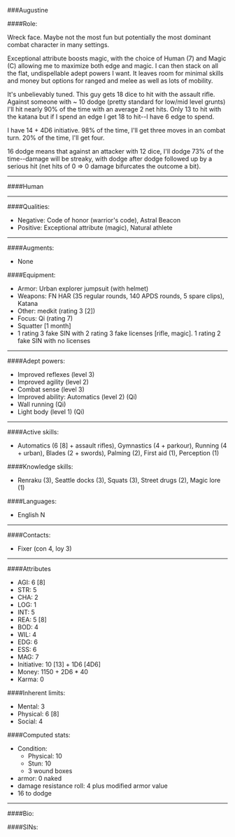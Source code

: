###Augustine

####Role:

Wreck face. Maybe not the most fun but potentially the most dominant combat character in many settings. 

Exceptional attribute boosts magic, with the choice of Human (7) and Magic (C) allowing me to maximize both edge and magic. I can then stack on all the flat, undispellable adept powers I want. It leaves room for minimal skills and money but options for ranged and melee as well as lots of mobility.

It's unbelievably tuned. This guy gets 18 dice to hit with the assault rifle. Against someone with ~ 10 dodge (pretty standard for low/mid level grunts) I'll hit nearly 90% of the time with an average 2 net hits. Only 13 to hit with the katana but if I spend an edge I get 18 to hit--I have 6 edge to spend. 

I have 14 + 4D6 initiative. 98% of the time, I'll get three moves in an combat turn. 20% of the time, I'll get four. 

16 dodge means that against an attacker with 12 dice, I'll dodge 73% of the time--damage will be streaky, with dodge after dodge followed up by a serious hit (net hits of 0 => 0 damage bifurcates the outcome a bit).

____
####Human
____
####Qualities:

- Negative: Code of honor (warrior's code), Astral Beacon
- Positive: Exceptional attribute (magic), Natural athlete

____
####Augments:

- None

####Equipment:

- Armor: Urban explorer jumpsuit (with helmet) 
- Weapons: FN HAR (35 regular rounds, 140 APDS rounds, 5 spare clips), Katana
- Other: medkit (rating 3 [2])
- Focus: Qi (rating 7)
- Squatter [1 month]
- 1 rating 3 fake SIN with 2 rating 3 fake licenses [rifle, magic]. 1 rating 2 fake SIN with no licenses

____
####Adept powers: 

- Improved reflexes (level 3)
- Improved agility (level 2)
- Combat sense (level 3)
- Improved ability: Automatics (level 2) (Qi)
- Wall running (Qi)
- Light body (level 1) (Qi)


____
####Active skills:

- Automatics (6 [8] + assault rifles), Gymnastics (4 + parkour), Running (4 + urban), Blades (2 + swords), Palming (2), First aid (1), Perception (1)

####Knowledge skills:

- Renraku (3), Seattle docks (3), Squats (3), Street drugs (2), Magic lore (1)

####Languages:

- English N

____
####Contacts:

- Fixer (con 4, loy 3)

____
####Attributes

- AGI: 6 [8]
- STR: 5
- CHA: 2
- LOG: 1
- INT: 5
- REA: 5 [8]
- BOD: 4
- WIL: 4
- EDG: 6
- ESS: 6
- MAG: 7
- Initiative: 10 [13] + 1D6 [4D6]
- Money: 1150 + 2D6 * 40
- Karma: 0

####Inherent limits:

- Mental: 3
- Physical: 6 [8]
- Social: 4

####Computed stats:

- Condition:
	- Physical: 10
	- Stun: 10
	- 3 wound boxes
- armor: 0 naked
- damage resistance roll: 4 plus modified armor value
- 16 to dodge

____
####Bio:







####SINs: